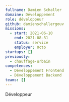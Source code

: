 ```yaml
---
fullname: Damien Schaller
domaine: Développement
role: développeur
github: damienschallergouv
missions:
  - start: 2021-06-10
    end: 2021-08-31
    status: service
    employer: Octo
startups: []
previously:
  - chauffage-urbain
competences:
  - Développement Frontend
  - Développement Backend
teams: []
---
```

Développeur